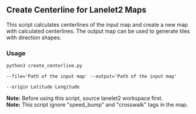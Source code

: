 ## Create Centerline for Lanelet2 Maps

This script calculates centerlines of the input map and create a new map with calculated centerlines. 
The output map can be used to generate tiles with direction shapes.

### Usage

<code>python3 create_centerline.py \
--file='Path of the input map'
--output='Path of the input map' \
--origin Latitude Longitude </code>

**Note:** Before using this script, source lanelet2 workspace first. \
**Note:** This script ignore "speed_bump" and "crosswalk" tags in the map.


